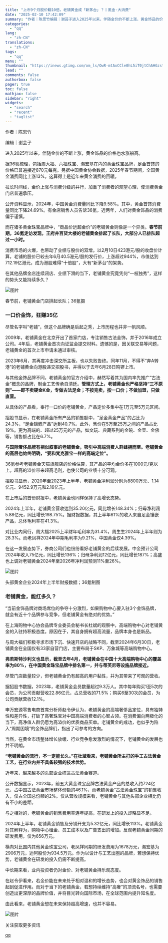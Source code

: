 ```yaml
---
title: "上市9个月股价翻10倍，老铺黄金成「新茅台」？丨氪金·大消费"
date: "2025-02-10 17:42:09"
summary: "作者｜陈思竹编辑｜谢芸子进入2025年以来，伴随金价的不断上涨，黄金饰品的价格也水涨船高。据36氪梳..."
categories:
  - "qq"
lang:
  - "zh-CN"
translations:
  - "zh-CN"
tags:
  - "qq"
menu: ""
thumbnail: "https://inews.gtimg.com/om_ls/OwR-mtAxCCle0hL5iT0jtChAHGzst_jump1X9XtlM7xyAAA_640360/0"
lead: ""
comments: false
authorbox: false
pager: true
toc: false
mathjax: false
sidebar: "right"
widgets:
  - "search"
  - "recent"
  - "taglist"
---
```


作者｜陈思竹

编辑｜谢芸子

进入2025年以来，伴随金价的不断上涨，黄金饰品的价格也水涨船高。

据36氪梳理，包括周大福、六福珠宝、潮宏基在内的黄金珠宝品牌，足金首饰的价格已普遍接近870元每克。另据中国黄金协会数据，2025年春节期间，全国黄金消费同比上涨13%。这算得上是近年来黄金消费的回暖。

拉长时间线，金价上涨与消费分级的并行，加重了消费者的观望心理，使消费黄金门店普遍承压。

公开资料显示，2024年，中国黄金消费量同比下降9.58%。其中，黄金首饰消费量同比下降24.69%。有金店销售人员告诉36氪，近两年，人们对黄金饰品的消费偏于谨慎。

而在诸多黄金珠宝品牌中，“商品价远超金价”的老铺黄金则像是一个异类。**春节前期，36氪走访发现，王府井百货大楼的老铺黄金排起了长队，大部分人已排队超过一小时。**

消费市场的火爆，也带动了业绩与股价的双增。以2月10日423港元/股的收盘价计算，老铺的股价已较去年6月40.5港元/股的发行价，上涨超过944%，市值达到712.19亿港元，成为港股难得“十倍股”，大有“新茅台”的架势。

在其他品牌金店连续闭店、业绩下滑的当下，老铺黄金究竟凭何“一枝独秀”，这样的势头又能持续多久？

![图片](https://inews.gtimg.com/om_bt/OXe6SRxFM0DY90kr-6l8NrgBKOtepYBwV_GkJqvHuof0IAA/641)

春节前，老铺黄金门店排起长队；36氪摄

### **一口价金饰，狂赚35亿**

尽管名字叫“老铺”，但这个品牌确是后起之秀，上市历程也并非一帆风顺。

2009年，老铺黄金在北京开出了首家门店，专注销售古法金饰，并于2016年成立公司。4年后，老铺黄金首次向证监会提交材料。遗憾的是，因关联交易等问题，老铺黄金的首次上市申请未通过审核。

2023年6月，其再度冲击深交所主板，也以失败告终。同年11月，不得不“弃A转港”的老铺黄金向港股递交招股书，并得以于去年6月28日鸣锣上市。

与其他金饰品牌不同，老铺黄金的官方介绍中，赫然写着其为国内率先推广“古法金”概念的品牌，制金工艺传承自清廷。**管理方式上，老铺黄金也严格坚持“三不原则”——即不卖硬金K金，专做古法足金；不按克卖，按一口价；不做加盟，只做直营。**

从具体的产品看，奉行一口价的老铺黄金，产品定价多集中在1万元至5万元区间。

招股书显示，在老铺黄金所有产品的销售额中，“足金黄金产品”的占比为24.3%，“足金镶嵌产品”达到40.7%。此外，售价在5万至25万之间的产品占比19%。更为高端的、超过25万元的产品，如文玩、典藏系列的金碗、金壶、金佛等，销售额占比在6.7%。

**与国际奢侈品牌有相似叙事的老铺黄金，吸引中高端消费人群蜂拥而至。老铺黄金的高层也始终明确，“要和梵克雅宝一样的高端定位”。**

36氪参考老铺黄金天猫旗舰店的价格估算，其产品的平均金价多在1000元/克以上。超高的溢价带来超高毛利，也使公司的业绩十分可观。

招股书显示，2020年至2023年上半年，老铺黄金净利润分别为8800万元、1.14亿元、9452.9万元和2.16亿元。

在上市后的首份财报中，老铺黄金也同样保持了高增长态势。

2024年上半年，老铺黄金营收达到35.20亿元，同比增长148.34%；归母净利润5.88亿元，同比增长198.75%。据财报数据，其上半年61%的收入来自足金镶嵌产品，总体毛利率在41.3%。

对比业内同行，周大福2025上半财年毛利率为31.4%，周生生2024年上半年则为28.3%。而老凤祥2024年中期毛利率为9.21%，中国黄金仅4.39%。

在这一发展态势下，券商公司们也纷纷看好老铺黄金的后续发展。中金预计公司2024年收入75亿元，同比增长136%；归母净利润12亿元，同比增长187%；高盛也上调对老铺黄金2024年至2026年净利润预测11%至26%。

![图片](https://inews.gtimg.com/om_bt/OY2FgCauAaCsc8ATU-2inrY_iqcCMM9QrFyDPFVkk4MY8AA/641)

头部黄金企业2024年上半年财报数据；36氪制图

### **老铺黄金，能红多久？**

“当前金饰品牌对商场席位的争夺十分激烈，如果购物中心要入驻3个金饰品牌，就会有近十个品牌参与竞争，但老铺黄金有绝对的优势。”

在上海购物中心协会品牌专业委员会秘书长杜斌的观察中，高端购物中心对老铺黄金的入驻持积极态度。原因在于，其自身拥有超高流量，品牌本身也是新品。

与周大福们积极寻求市场下沉、快速开店的战略不同，截至2024年6月30日，老铺黄金在全国仅有33家自营门店，主要布局于SKP、万象城等高端购物中心。

**弗若斯特沙利文也显示，截至去年4月，老铺黄金在中国十大高端购物中心的覆盖率为80%，在中国黄金珠宝品牌中排名第一，并与蒂芙尼等设施品牌接近。**

尽管门店数量较少，但老铺黄金仍有超高的用户黏性，并为其带来了可观的营收。

据招股书数据，2023年，老铺黄金会员数量超过9.3万人。其中每年购买1至5次的会员，为公司贡献营收22.86亿元，占总营收的71.5%；购买6至30次的会员，为公司贡献营收12.1%。

申万宏源零售电商首席分析师赵令伊认为，老铺黄金的高端奢侈品定位，具有独特性和差异性，打破了高奢珠宝对中国高端消费者的心智占领。在消费偏向两极化的当下，高净值人群仍愿为高溢价的优质商品买单。老铺黄金的成功，也似乎为陷入“周期困境”的金饰品牌们，指出了可参考的方向。

当然，在黄金市场整体增长放缓、行业竞争愈发激烈的情况下，老铺黄金的发展也并不明朗。

**“老铺黄金的流行，不一定能长久。”在杜斌看来，老铺黄金所主打的手工古法黄金工艺，在行业内并不具备较强的技术优势。**

近年来，越来越多的头部企业挤进古法黄金赛道。

公开数据显示，2023年，前五大黄金珠宝品牌古法黄金产品的总收入约724亿元，占中国古法黄金市场整体份额的46.1%，而老铺黄金“古法黄金珠宝”的销售收入，仅占全国总份额的2%。仅从营收规模来看，老铺黄金与其他头部企业相比仍有不小的差距。

与之相对的，老铺黄金的销售费用率连年提高，在研发上的投入却略显不足。

2024年上半年，老铺黄金销售及分销开支为5.32亿元，同比增长113%。老铺黄金对其解释为，购物中心租金、员工成本以及广告支出的增加。反观老铺黄金同期的研发费用，仅为656万元。

横向对比国内其他黄金珠宝公司，老凤祥同期的研发费用为1678万元，潮宏基为2906万元，迪阿股份为934.5万元。作为以设计与工艺出圈的品牌，若想保持优势，老铺黄金在研发的投入仍需不断提高。

中长期来看，业内投资者仍对金价、对老铺黄金持乐观态度。

在赵令伊看来，若金价能在未来处于相对温和的增长态势，也会对黄金饰品的销售起到促进作用。而对于当下的老铺黄金，若想持续维持“高奢”的顶流名号，也需要创造出更深厚的品牌价值，并将目光转向国际市场，在全球范围内提升知名度。

由此看来，老铺黄金想在未来保持超高增速，也并不容易。

![图片](https://inews.gtimg.com/om_bt/Olps3cfnVdBPMKHdAfb98Iv0qX-i9MVZBe30w0PJ0NkwwAA/641)

关注获取更多资讯

[qq](https://new.qq.com/rain/a/20250210A06J4V00)
